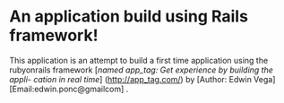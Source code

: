 # An application build using Rails framework!

This application is an attempt to build a first
time application using the rubyonrails framework
[*named app_tag: Get experience by building the appli-
cation in real time*] (http://app_tag.com/)
by [Author: Edwin Vega] [Email:edwin.ponc@gmailcom] .
